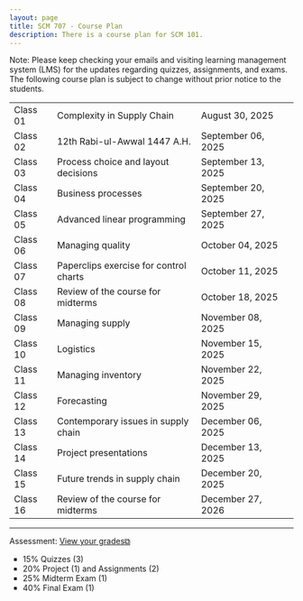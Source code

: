 ```yaml
---
layout: page
title: SCM 707 - Course Plan
description: There is a course plan for SCM 101.
---
```

Note: Please keep checking your emails and visiting learning management system (LMS) for the updates regarding quizzes, assignments, and exams. The following course plan is subject to change without prior notice to the students.
<table>
  <tr>
    <td>Class 01</td>
    <td>Complexity in Supply Chain</td>
    <td>August 30, 2025</td>
  </tr>
  <tr>
    <td>Class 02</td>
    <td>12th Rabi-ul-Awwal 1447 A.H.</td>
    <td>September 06, 2025</td>
    <td></td>
  </tr>
  <tr>
    <td>Class 03</td>
    <td>Process choice and layout decisions </td>
    <td>September 13, 2025</td>
  </tr>
  <tr>
    <td>Class 04</td>
    <td>Business processes</td>
    <td>September 20, 2025 	</td>
  </tr>
  <tr>
    <td>Class 05</td>
    <td>Advanced linear programming</td>
    <td>September 27, 2025</td>
    <td></td>
  </tr>
  <tr>
    <td>Class 06</td>
    <td>Managing quality</td>
    <td>October 04, 2025</td>
  </tr>
  <tr>
    <td>Class 07</td>
    <td>Paperclips exercise for control charts</td>
    <td>October 11, 2025</td>
  </tr>
  <tr>
    <td>Class 08</td>
    <td>Review of the course for midterms</td>
    <td>October 18, 2025</td>
  </tr>
  <tr>
    <td>Class 09</td>
    <td>Managing supply</td>
    <td>November 08, 2025</td>
  </tr>
  <tr>
    <td>Class 10</td>
    <td>Logistics</td>
    <td>November 15, 2025</td>
  </tr>
  <tr>
    <td>Class 11</td>
    <td>Managing inventory</td>
    <td>November 22, 2025</td>
  </tr>
  <tr>
    <td>Class 12</td>
    <td>Forecasting</td>
    <td>November 29, 2025</td>
  </tr>
  <tr>
    <td>Class 13</td>
    <td>Contemporary issues in supply chain</td>
    <td>December 06, 2025</td>
  </tr>
  <tr>
    <td>Class 14</td>
    <td>Project presentations</td>
    <td>December 13, 2025</td>
  </tr>
  <tr>
    <td>Class 15</td>
    <td>Future trends in supply chain</td>
    <td>December 20, 2025</td>
  </tr>
  <tr>
    <td>Class 16</td>
    <td>Review of the course for midterms</td>
    <td>December 27, 2026</td>
  </tr>
</table>

<hr class="solid">

Assessment: <a href="https://drive.google.com/file/d/1YWr3qShbdJbqh1If-Z6Xn-qx8c_8h6Cl)" target="_blank" rel="noopener noreferrer">View your grades&#x29c9;</a>
  <ul style="list-style-type:square;">
   <li>15% Quizzes (3)</li>
   <li>20% Project (1) and Assignments (2)</li>
   <li>25% Midterm Exam (1)</li>
   <li>40% Final Exam (1)</li>
  </ul>
